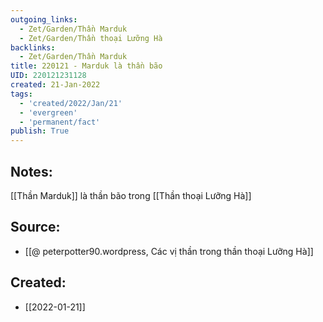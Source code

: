 ```yaml
---
outgoing_links:
  - Zet/Garden/Thần Marduk
  - Zet/Garden/Thần thoại Lưỡng Hà
backlinks:
  - Zet/Garden/Thần Marduk
title: 220121 - Marduk là thần bão
UID: 220121231128
created: 21-Jan-2022
tags:
  - 'created/2022/Jan/21'
  - 'evergreen'
  - 'permanent/fact'
publish: True
---
```

## Notes:
[[Thần Marduk]] là thần bão trong [[Thần thoại Lưỡng Hà]]

## Source:
- [[@ peterpotter90.wordpress, Các vị thần trong thần thoại Lưỡng Hà]]


## Created:
- [[2022-01-21]]
